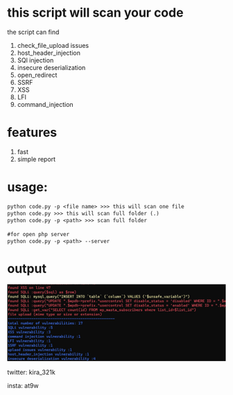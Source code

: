 # this script will scan your code 
the script can find 
1. check_file_upload issues
2. host_header_injection
3. SQl injection 
4. insecure deserialization
5. open_redirect
6. SSRF
7. XSS
8. LFI
9. command_injection
# features
1. fast 
2. simple report 

# usage:
    python code.py -p <file name> >>> this will scan one file
    python code.py >>> this will scan full folder (.)
    python code.py -p <path> >>> scan full folder 

    #for open php server
    python code.py -p <path> --server

# output
<img src=img/run.jpg >








twitter: kira_321k

insta: at9w
